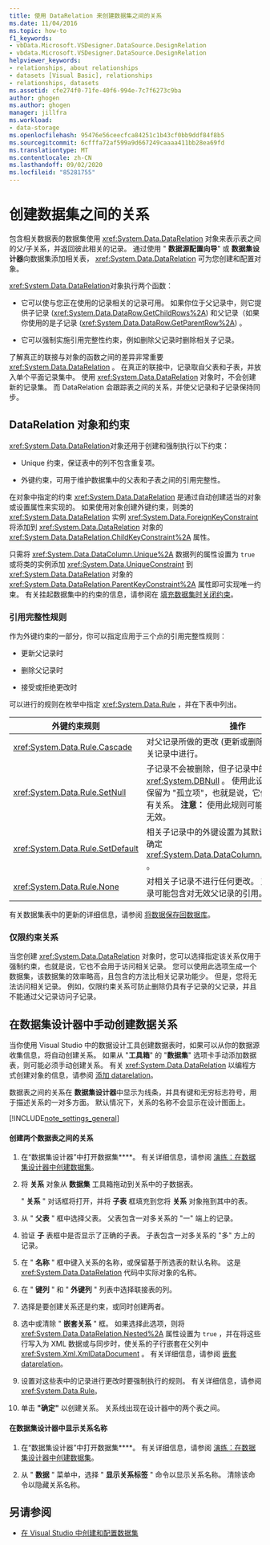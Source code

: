 ```yaml
---
title: 使用 DataRelation 来创建数据集之间的关系
ms.date: 11/04/2016
ms.topic: how-to
f1_keywords:
- vbData.Microsoft.VSDesigner.DataSource.DesignRelation
- vbdata.Microsoft.VSDesigner.DataSource.DesignRelation
helpviewer_keywords:
- relationships, about relationships
- datasets [Visual Basic], relationships
- relationships, datasets
ms.assetid: cfe274f0-71fe-40f6-994e-7c7f6273c9ba
author: ghogen
ms.author: ghogen
manager: jillfra
ms.workload:
- data-storage
ms.openlocfilehash: 95476e56ceecfca84251c1b43cf0bb9ddf84f8b5
ms.sourcegitcommit: 6cfffa72af599a9d667249caaaa411bb28ea69fd
ms.translationtype: MT
ms.contentlocale: zh-CN
ms.lasthandoff: 09/02/2020
ms.locfileid: "85281755"
---
```

# <a name="create-relationships-between-datasets"></a>创建数据集之间的关系
包含相关数据表的数据集使用 <xref:System.Data.DataRelation> 对象来表示表之间的父/子关系，并返回彼此相关的记录。 通过使用 " **数据源配置向导**" 或 **数据集设计器**向数据集添加相关表， <xref:System.Data.DataRelation> 可为您创建和配置对象。

<xref:System.Data.DataRelation>对象执行两个函数：

- 它可以使与您正在使用的记录相关的记录可用。 如果你位于父记录中，则它提供子记录 (<xref:System.Data.DataRow.GetChildRows%2A>) 和父记录（如果你使用的是子记录 (<xref:System.Data.DataRow.GetParentRow%2A>) 。

- 它可以强制实施引用完整性约束，例如删除父记录时删除相关子记录。

了解真正的联接与对象的函数之间的差异非常重要 <xref:System.Data.DataRelation> 。 在真正的联接中，记录取自父表和子表，并放入单个平面记录集中。 使用 <xref:System.Data.DataRelation> 对象时，不会创建新的记录集。 而 DataRelation 会跟踪表之间的关系，并使父记录和子记录保持同步。

## <a name="datarelation-objects-and-constraints"></a>DataRelation 对象和约束
<xref:System.Data.DataRelation>对象还用于创建和强制执行以下约束：

- Unique 约束，保证表中的列不包含重复项。

- 外键约束，可用于维护数据集中的父表和子表之间的引用完整性。

在对象中指定的约束 <xref:System.Data.DataRelation> 是通过自动创建适当的对象或设置属性来实现的。 如果使用对象创建外键约束，则类的 <xref:System.Data.DataRelation> 实例 <xref:System.Data.ForeignKeyConstraint> 将添加到 <xref:System.Data.DataRelation> 对象的 <xref:System.Data.DataRelation.ChildKeyConstraint%2A> 属性。

只需将 <xref:System.Data.DataColumn.Unique%2A> 数据列的属性设置为 `true` 或将类的实例添加 <xref:System.Data.UniqueConstraint> 到 <xref:System.Data.DataRelation> 对象的 <xref:System.Data.DataRelation.ParentKeyConstraint%2A> 属性即可实现唯一约束。 有关挂起数据集中的约束的信息，请参阅在 [填充数据集时关闭约束](../data-tools/turn-off-constraints-while-filling-a-dataset.md)。

### <a name="referential-integrity-rules"></a>引用完整性规则
作为外键约束的一部分，你可以指定应用于三个点的引用完整性规则：

- 更新父记录时

- 删除父记录时

- 接受或拒绝更改时

可以进行的规则在枚举中指定 <xref:System.Data.Rule> ，并在下表中列出。

|外键约束规则|操作|
| - |------------|
|<xref:System.Data.Rule.Cascade>|对父记录所做的更改 (更新或删除) 也在子表中的相关记录中进行。|
|<xref:System.Data.Rule.SetNull>|子记录不会被删除，但子记录中的外键会设置为 <xref:System.DBNull> 。 使用此设置时，子记录可以保留为 "孤立项"，也就是说，它们与父记录之间没有关系。 **注意：** 使用此规则可能导致子表中的数据无效。|
|<xref:System.Data.Rule.SetDefault>|相关子记录中的外键设置为其默认值 (如) 的属性所确定 <xref:System.Data.DataColumn.DefaultValue%2A> 。|
|<xref:System.Data.Rule.None>|对相关子记录不进行任何更改。 对于此设置，子记录可能包含对无效父记录的引用。|

有关数据集表中的更新的详细信息，请参阅 [将数据保存回数据库](../data-tools/save-data-back-to-the-database.md)。

### <a name="constraint-only-relations"></a>仅限约束关系
当您创建 <xref:System.Data.DataRelation> 对象时，您可以选择指定该关系仅用于强制约束，也就是说，它也不会用于访问相关记录。 您可以使用此选项生成一个数据集，该数据集的效率略高，且包含的方法比相关记录功能少。 但是，您将无法访问相关记录。 例如，仅限约束关系可防止删除仍具有子记录的父记录，并且不能通过父记录访问子记录。

## <a name="manually-creating-a-data-relation-in-the-dataset-designer"></a>在数据集设计器中手动创建数据关系
当你使用 Visual Studio 中的数据设计工具创建数据表时，如果可以从你的数据源收集信息，将自动创建关系。 如果从 "**工具箱**" 的 "**数据集**" 选项卡手动添加数据表，则可能必须手动创建关系。 有关 <xref:System.Data.DataRelation> 以编程方式创建对象的信息，请参阅 [添加 datarelation](/dotnet/framework/data/adonet/dataset-datatable-dataview/adding-datarelations)。

数据表之间的关系在 **数据集设计器**中显示为线条，并具有键和无穷标志符号，用于描述关系的一对多方面。 默认情况下，关系的名称不会显示在设计图面上。

[!INCLUDE[note_settings_general](../data-tools/includes/note_settings_general_md.md)]

#### <a name="to-create-a-relationship-between-two-data-tables"></a>创建两个数据表之间的关系

1. 在“数据集设计器”中打开数据集****。 有关详细信息，请参阅 [演练：在数据集设计器中创建数据集](walkthrough-creating-a-dataset-with-the-dataset-designer.md)。

2. 将 **关系** 对象从 **数据集** 工具箱拖动到关系中的子数据表。

     " **关系** " 对话框将打开，并将 **子表** 框填充到您将 **关系** 对象拖到其中的表。

3. 从 " **父表** " 框中选择父表。 父表包含一对多关系的 "一" 端上的记录。

4. 验证 **子** 表框中是否显示了正确的子表。 子表包含一对多关系的 "多" 方上的记录。

5. 在 " **名称** " 框中键入关系的名称，或保留基于所选表的默认名称。 这是 <xref:System.Data.DataRelation> 代码中实际对象的名称。

6. 在 " **键列** " 和 " **外键列** " 列表中选择联接表的列。

7. 选择是要创建关系还是约束，或同时创建两者。

8. 选中或清除 " **嵌套关系** " 框。 如果选择此选项，则将 <xref:System.Data.DataRelation.Nested%2A> 属性设置为 `true` ，并在将这些行写入为 XML 数据或与同步时，使关系的子行嵌套在父列中 <xref:System.Xml.XmlDataDocument> 。 有关详细信息，请参阅 [嵌套 datarelation](/dotnet/framework/data/adonet/dataset-datatable-dataview/nesting-datarelations)。

9. 设置对这些表中的记录进行更改时要强制执行的规则。 有关详细信息，请参阅 <xref:System.Data.Rule>。

10. 单击 **"确定"** 以创建关系。 关系线出现在设计器中的两个表之间。

#### <a name="to-display-a-relation-name-in-the-dataset-designer"></a>在数据集设计器中显示关系名称

1. 在“数据集设计器”中打开数据集****。 有关详细信息，请参阅 [演练：在数据集设计器中创建数据集](walkthrough-creating-a-dataset-with-the-dataset-designer.md)。

2. 从 " **数据** " 菜单中，选择 " **显示关系标签** " 命令以显示关系名称。 清除该命令以隐藏关系名称。

## <a name="see-also"></a>另请参阅

- [在 Visual Studio 中创建和配置数据集](../data-tools/create-and-configure-datasets-in-visual-studio.md)
